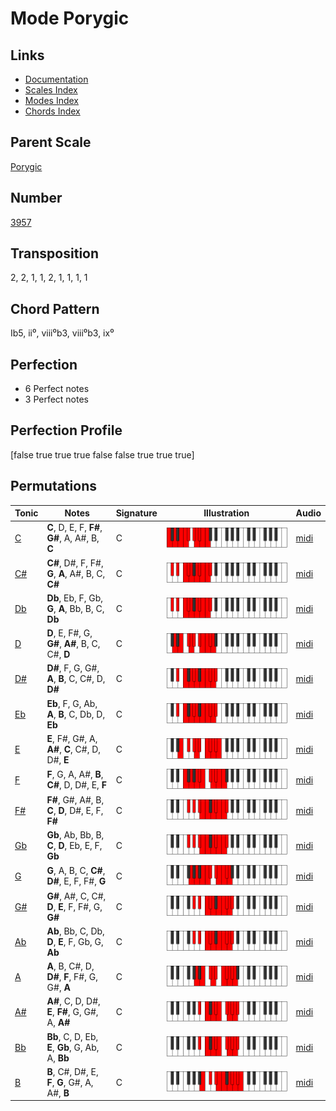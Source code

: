 # Mode Porygic

## Links

- [Documentation](README.md)
- [Scales Index](Scales.md)
- [Modes Index](Modes.md)
- [Chords Index](Chords.md)

## Parent Scale

[Porygic](ScalePorygic.md)

## Number

[3957](https://ianring.com/musictheory/scales/3957)

## Transposition

2, 2, 1, 1, 2, 1, 1, 1, 1

## Chord Pattern

Ib5, ii⁰, viii⁰b3, viii⁰b3, ix⁰

## Perfection

- 6 Perfect notes
- 3 Perfect notes

## Perfection Profile

[false true true true false false true true true]

## Permutations

| Tonic | Notes | Signature | Illustration | Audio |
|-------|-------|-----------|--------------|-------|
| [C](ModeCNaturalPorygic.md) | **C**, D, E, F, **F#**, **G#**, A, A#, B, **C** | C | ![CNaturalPorygic](ModeCNaturalPorygic.png) | [midi](https://github.com/edipermadi/music/blob/main/docs/ModeCNaturalPorygic.mid?raw=true) |
| [C#](ModeCSharpPorygic.md) | **C#**, D#, F, F#, **G**, **A**, A#, B, C, **C#** | C | ![CSharpPorygic](ModeCSharpPorygic.png) | [midi](https://github.com/edipermadi/music/blob/main/docs/ModeCSharpPorygic.mid?raw=true) |
| [Db](ModeDFlatPorygic.md) | **Db**, Eb, F, Gb, **G**, **A**, Bb, B, C, **Db** | C | ![DFlatPorygic](ModeDFlatPorygic.png) | [midi](https://github.com/edipermadi/music/blob/main/docs/ModeDFlatPorygic.mid?raw=true) |
| [D](ModeDNaturalPorygic.md) | **D**, E, F#, G, **G#**, **A#**, B, C, C#, **D** | C | ![DNaturalPorygic](ModeDNaturalPorygic.png) | [midi](https://github.com/edipermadi/music/blob/main/docs/ModeDNaturalPorygic.mid?raw=true) |
| [D#](ModeDSharpPorygic.md) | **D#**, F, G, G#, **A**, **B**, C, C#, D, **D#** | C | ![DSharpPorygic](ModeDSharpPorygic.png) | [midi](https://github.com/edipermadi/music/blob/main/docs/ModeDSharpPorygic.mid?raw=true) |
| [Eb](ModeEFlatPorygic.md) | **Eb**, F, G, Ab, **A**, **B**, C, Db, D, **Eb** | C | ![EFlatPorygic](ModeEFlatPorygic.png) | [midi](https://github.com/edipermadi/music/blob/main/docs/ModeEFlatPorygic.mid?raw=true) |
| [E](ModeENaturalPorygic.md) | **E**, F#, G#, A, **A#**, **C**, C#, D, D#, **E** | C | ![ENaturalPorygic](ModeENaturalPorygic.png) | [midi](https://github.com/edipermadi/music/blob/main/docs/ModeENaturalPorygic.mid?raw=true) |
| [F](ModeFNaturalPorygic.md) | **F**, G, A, A#, **B**, **C#**, D, D#, E, **F** | C | ![FNaturalPorygic](ModeFNaturalPorygic.png) | [midi](https://github.com/edipermadi/music/blob/main/docs/ModeFNaturalPorygic.mid?raw=true) |
| [F#](ModeFSharpPorygic.md) | **F#**, G#, A#, B, **C**, **D**, D#, E, F, **F#** | C | ![FSharpPorygic](ModeFSharpPorygic.png) | [midi](https://github.com/edipermadi/music/blob/main/docs/ModeFSharpPorygic.mid?raw=true) |
| [Gb](ModeGFlatPorygic.md) | **Gb**, Ab, Bb, B, **C**, **D**, Eb, E, F, **Gb** | C | ![GFlatPorygic](ModeGFlatPorygic.png) | [midi](https://github.com/edipermadi/music/blob/main/docs/ModeGFlatPorygic.mid?raw=true) |
| [G](ModeGNaturalPorygic.md) | **G**, A, B, C, **C#**, **D#**, E, F, F#, **G** | C | ![GNaturalPorygic](ModeGNaturalPorygic.png) | [midi](https://github.com/edipermadi/music/blob/main/docs/ModeGNaturalPorygic.mid?raw=true) |
| [G#](ModeGSharpPorygic.md) | **G#**, A#, C, C#, **D**, **E**, F, F#, G, **G#** | C | ![GSharpPorygic](ModeGSharpPorygic.png) | [midi](https://github.com/edipermadi/music/blob/main/docs/ModeGSharpPorygic.mid?raw=true) |
| [Ab](ModeAFlatPorygic.md) | **Ab**, Bb, C, Db, **D**, **E**, F, Gb, G, **Ab** | C | ![AFlatPorygic](ModeAFlatPorygic.png) | [midi](https://github.com/edipermadi/music/blob/main/docs/ModeAFlatPorygic.mid?raw=true) |
| [A](ModeANaturalPorygic.md) | **A**, B, C#, D, **D#**, **F**, F#, G, G#, **A** | C | ![ANaturalPorygic](ModeANaturalPorygic.png) | [midi](https://github.com/edipermadi/music/blob/main/docs/ModeANaturalPorygic.mid?raw=true) |
| [A#](ModeASharpPorygic.md) | **A#**, C, D, D#, **E**, **F#**, G, G#, A, **A#** | C | ![ASharpPorygic](ModeASharpPorygic.png) | [midi](https://github.com/edipermadi/music/blob/main/docs/ModeASharpPorygic.mid?raw=true) |
| [Bb](ModeBFlatPorygic.md) | **Bb**, C, D, Eb, **E**, **Gb**, G, Ab, A, **Bb** | C | ![BFlatPorygic](ModeBFlatPorygic.png) | [midi](https://github.com/edipermadi/music/blob/main/docs/ModeBFlatPorygic.mid?raw=true) |
| [B](ModeBNaturalPorygic.md) | **B**, C#, D#, E, **F**, **G**, G#, A, A#, **B** | C | ![BNaturalPorygic](ModeBNaturalPorygic.png) | [midi](https://github.com/edipermadi/music/blob/main/docs/ModeBNaturalPorygic.mid?raw=true) |
